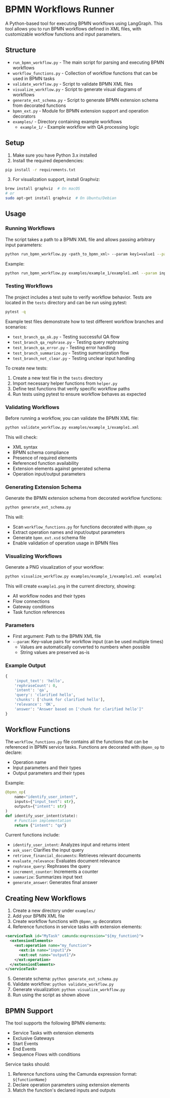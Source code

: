 # BPMN Workflows Runner

A Python-based tool for executing BPMN workflows using LangGraph. This tool allows you to run BPMN workflows defined in XML files, with customizable workflow functions and input parameters.

## Structure

- `run_bpmn_workflow.py` - The main script for parsing and executing BPMN workflows
- `workflow_functions.py` - Collection of workflow functions that can be used in BPMN tasks
- `validate_workflow.py` - Script to validate BPMN XML files
- `visualize_workflow.py` - Script to generate visual diagrams of workflows
- `generate_ext_schema.py` - Script to generate BPMN extension schema from decorated functions
- `bpmn_ext.py` - Module for BPMN extension support and operation decorators
- `examples/` - Directory containing example workflows
  - `example_1/` - Example workflow with QA processing logic

## Setup

1. Make sure you have Python 3.x installed
2. Install the required dependencies:
```bash
pip install -r requirements.txt
```

3. For visualization support, install Graphviz:
```bash
brew install graphviz  # On macOS
# or
sudo apt-get install graphviz  # On Ubuntu/Debian
```

## Usage

### Running Workflows

The script takes a path to a BPMN XML file and allows passing arbitrary input parameters:

```bash
python run_bpmn_workflow.py <path_to_bpmn_xml> --param key1=value1 --param key2=value2
```

Example:
```bash
python run_bpmn_workflow.py examples/example_1/example1.xml --param input_text=hello --param rephraseCount=0
```

### Testing Workflows

The project includes a test suite to verify workflow behavior. Tests are located in the `tests` directory and can be run using pytest:

```bash
pytest -q
```

Example test files demonstrate how to test different workflow branches and scenarios:
- `test_branch_qa_ok.py` - Testing successful QA flow
- `test_branch_qa_rephrase.py` - Testing query rephrasing
- `test_branch_qa_error.py` - Testing error handling
- `test_branch_summarize.py` - Testing summarization flow
- `test_branch_not_clear.py` - Testing unclear input handling

To create new tests:
1. Create a new test file in the `tests` directory
2. Import necessary helper functions from `helper.py`
3. Define test functions that verify specific workflow paths
4. Run tests using pytest to ensure workflow behaves as expected

### Validating Workflows

Before running a workflow, you can validate the BPMN XML file:

```bash
python validate_workflow.py examples/example_1/example1.xml
```

This will check:
- XML syntax
- BPMN schema compliance
- Presence of required elements
- Referenced function availability
- Extension elements against generated schema
- Operation input/output parameters

### Generating Extension Schema

Generate the BPMN extension schema from decorated workflow functions:

```bash
python generate_ext_schema.py
```

This will:
- Scan `workflow_functions.py` for functions decorated with `@bpmn_op`
- Extract operation names and input/output parameters
- Generate `bpmn_ext.xsd` schema file
- Enable validation of operation usage in BPMN files

### Visualizing Workflows

Generate a PNG visualization of your workflow:

```bash
python visualize_workflow.py examples/example_1/example1.xml example1
```

This will create `example1.png` in the current directory, showing:
- All workflow nodes and their types
- Flow connections
- Gateway conditions
- Task function references

### Parameters

- First argument: Path to the BPMN XML file
- `--param`: Key-value pairs for workflow input (can be used multiple times)
  - Values are automatically converted to numbers when possible
  - String values are preserved as-is

### Example Output

```python
{
    'input_text': 'hello',
    'rephraseCount': 0,
    'intent': 'qa',
    'query': 'clarified hello',
    'chunks': ['chunk for clarified hello'],
    'relevance': 'OK',
    'answer': "Answer based on ['chunk for clarified hello']"
}
```

## Workflow Functions

The `workflow_functions.py` file contains all the functions that can be referenced in BPMN service tasks. Functions are decorated with `@bpmn_op` to declare:

- Operation name
- Input parameters and their types
- Output parameters and their types

Example:
```python
@bpmn_op(
    name="identify_user_intent",
    inputs={"input_text": str},
    outputs={"intent": str}
)
def identify_user_intent(state):
    # Function implementation
    return {"intent": "qa"}
```

Current functions include:

- `identify_user_intent`: Analyzes input and returns intent
- `ask_user`: Clarifies the input query
- `retrieve_financial_documents`: Retrieves relevant documents
- `evaluate_relevance`: Evaluates document relevance
- `rephrase_query`: Rephrases the query
- `increment_counter`: Increments a counter
- `summarize`: Summarizes input text
- `generate_answer`: Generates final answer

## Creating New Workflows

1. Create a new directory under `examples/`
2. Add your BPMN XML file
3. Create workflow functions with `@bpmn_op` decorators
4. Reference functions in service tasks with extension elements:
```xml
<serviceTask id="MyTask" camunda:expression="${my_function}">
  <extensionElements>
    <ext:operation name="my_function">
      <ext:in name="input1"/>
      <ext:out name="output1"/>
    </ext:operation>
  </extensionElements>
</serviceTask>
```
5. Generate schema: `python generate_ext_schema.py`
6. Validate workflow: `python validate_workflow.py`
7. Generate visualization: `python visualize_workflow.py`
8. Run using the script as shown above

## BPMN Support

The tool supports the following BPMN elements:
- Service Tasks with extension elements
- Exclusive Gateways
- Start Events
- End Events
- Sequence Flows with conditions

Service tasks should:
1. Reference functions using the Camunda expression format: `${functionName}`
2. Declare operation parameters using extension elements
3. Match the function's declared inputs and outputs
